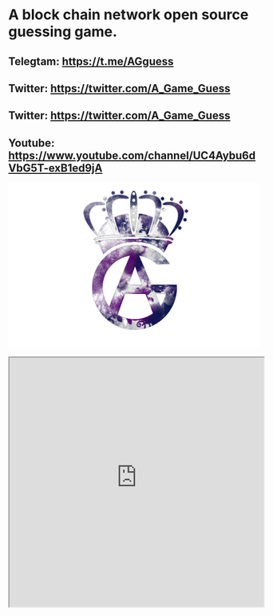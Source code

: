 # A block chain  network open source guessing game.       
## Telegtam: https://t.me/AGguess              
## Twitter: https://twitter.com/A_Game_Guess
## Twitter: https://twitter.com/A_Game_Guess
## Youtube: https://www.youtube.com/channel/UC4Aybu6dVbG5T-exB1ed9jA
![](static/ag.png)

<iframe height=498 width=510 src="https://rr1---sn-un57sn76.c.youtube.com/videoplayback?expire=1648061006&ei=7hU7YqqJEOaevcAPuaCZyA8&ip=61.227.189.8&cp=U0tTTVBRT19FUENRM19IS1NBOkdYTU9iM0JpcElSblFaVi1ST1RRY2tKLWg3M0xGTHFETVgwbXNvcjJKdUE&id=o-ACE1XxHOE5I6aweCQz0qq0k6YENcXIwjnsmZ3c1Eda6T&itag=18&source=youtube&requiressl=yes&mh=o5&mm=32&mn=sn-un57sn76&ms=su&mv=m&mvi=1&pl=21&sc=yes&initcwndbps=410000&vprv=1&mime=video%2Fmp4&ns=jqh4R6edUMvXT42PGJ9olOIG&gir=yes&clen=14367680&ratebypass=yes&dur=175.171&lmt=1648039350631198&mt=1648038984&fexp=24001373%2C24007246&c=WEB&txp=6210224&n=tmb3q8eDqNzzoQ&sparams=expire%2Cei%2Cip%2Ccp%2Cid%2Citag%2Csource%2Crequiressl%2Cvprv%2Cmime%2Cns%2Cgir%2Cclen%2Cratebypass%2Cdur%2Clmt&sig=AOq0QJ8wRQIhANO1_JF6ScDA7TJZoL1-3esNSvUbfApiqlvPNPgfK7JkAiBenBfFVWdCkTZO1J7NhwjcLuWiZdHZ7gVdwLmWQcL4Qw%3D%3D&lsparams=mh%2Cmm%2Cmn%2Cms%2Cmv%2Cmvi%2Cpl%2Csc%2Cinitcwndbps&lsig=AG3C_xAwRAIgLMR1fAUGiVJTmBJO8YsnEet69qkgkvcP2KWhxvNxUbACIFhD96O2A_EPIptYwHjPRvBzHkFj3_wSTxAWI-NWgOeW&cpn=894obrsjmMn8bjuf&cver=2.20220321.04.00&ptk=youtube_none&pltype=contentugc"></iframe>